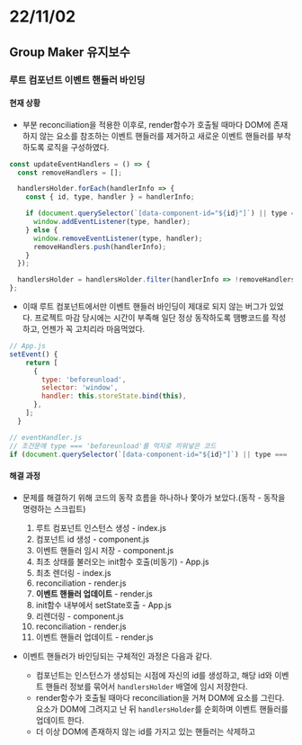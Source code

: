 # 22/11/02

## Group Maker 유지보수

### 루트 컴포넌트 이벤트 핸들러 바인딩

#### 현재 상황

- 부분 reconciliation을 적용한 이후로, render함수가 호출될 때마다 DOM에 존재하지 않는 요소를 참조하는 이벤트 핸들러를 제거하고 새로운 이벤트 핸들러를 부착하도록 로직을 구성하였다.

```jsx
const updateEventHandlers = () => {
  const removeHandlers = [];

  handlersHolder.forEach(handlerInfo => {
    const { id, type, handler } = handlerInfo;

    if (document.querySelector(`[data-component-id="${id}"]`) || type === 'beforeunload') {
      window.addEventListener(type, handler);
    } else {
      window.removeEventListener(type, handler);
      removeHandlers.push(handlerInfo);
    }
  });

  handlersHolder = handlersHolder.filter(handlerInfo => !removeHandlers.includes(handlerInfo));
};
```

- 이때 루트 컴포넌트에서만 이벤트 핸들러 바인딩이 제대로 되지 않는 버그가 있었다. 프로젝트 마감 당시에는 시간이 부족해 일단 정상 동작하도록 땜빵코드를 작성하고, 언젠가 꼭 고치리라 마음먹었다.

```jsx
// App.js
setEvent() {
    return [
      {
        type: 'beforeunload',
        selector: 'window',
        handler: this.storeState.bind(this),
      },
    ];
  }

// eventHandler.js
// 조건문에 type === 'beforeunload'를 억지로 끼워넣은 코드
if (document.querySelector(`[data-component-id="${id}"]`) || type === 'beforeunload') 
```

#### 해결 과정

- 문제를 해결하기 위해 코드의 동작 흐름을 하나하나 쫓아가 보았다.(동작 - 동작을 명령하는 스크립트)
	1. 루트 컴포넌트 인스턴스 생성 - index.js
	2. 컴포넌트 id 생성 - component.js
	3. 이벤트 핸들러 임시 저장 - component.js
	4. 최초 상태를 불러오는 init함수 호출(비동기) - App.js
	5. 최초 렌더링 - index.js
	6. reconciliation - render.js
	7. **이벤트 핸들러 업데이트** - render.js
	8. init함수 내부에서 setState호출 - App.js
	9. 리렌더링 - component.js
	10. reconciliation - render.js
	11. 이벤트 핸들러 업데이트 - render.js

- 이벤트 핸들러가 바인딩되는 구체적인 과정은 다음과 같다.
	- 컴포넌트는 인스턴스가 생성되는 시점에 자신의 id를 생성하고, 해당 id와 이벤트 핸들러 정보를 묶어서 `handlersHolder` 배열에 임시 저장한다.
	- render함수가 호출될 때마다 reconciliation을 거쳐 DOM에 요소를 그린다. 요소가 DOM에 그려지고 난 뒤 `handlersHolder`를 순회하며 이벤트 핸들러를 업데이트 한다.
	- 더 이상 DOM에 존재하지 않는 id를 가지고 있는 핸들러는 삭제하고
